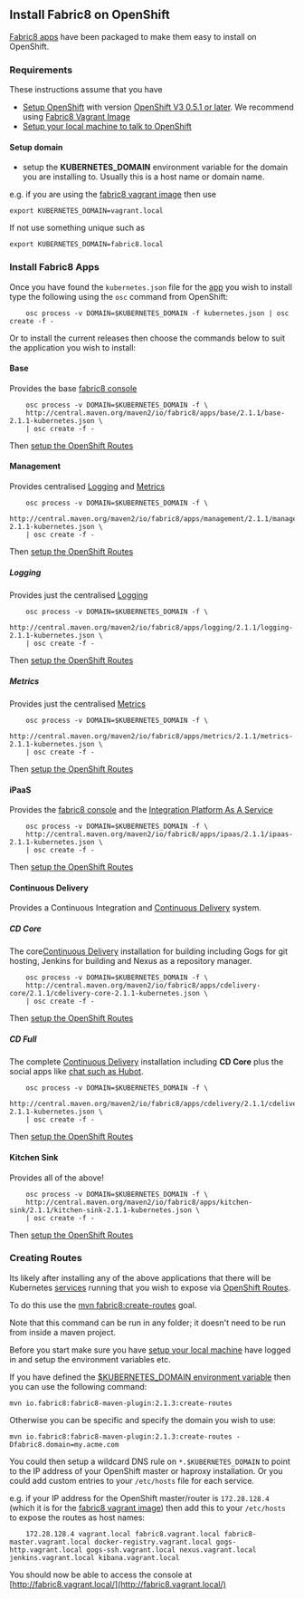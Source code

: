 ## Install Fabric8 on OpenShift

[Fabric8 apps](fabric8Apps.html) have been packaged to make them easy to install on OpenShift.

### Requirements

These instructions assume that you have 
* [Setup OpenShift](setupOpenShift.html) with version [OpenShift V3 0.5.1 or later](http://www.openshift.org/). We recommend using [Fabric8 Vagrant Image](openShiftWithFabric8Vagrant.html)
* [Setup your local machine to talk to OpenShift](setupLocalHost.html) 

#### Setup domain

* setup the **KUBERNETES_DOMAIN** environment variable for the domain you are installing to. Usually this is a host name or domain name.

e.g. if you are using the [fabric8 vagrant image](openShiftWithFabric8Vagrant.html) then use

```
export KUBERNETES_DOMAIN=vagrant.local
```

If not use something unique such as

```
export KUBERNETES_DOMAIN=fabric8.local
```

### Install Fabric8 Apps

Once you have found the `kubernetes.json` file for the [app](fabric8Apps.html) you wish to install type the following using the `osc` command from OpenShift:
 
		osc process -v DOMAIN=$KUBERNETES_DOMAIN -f kubernetes.json | osc create -f -

Or to install the current releases then choose the commands below to suit the application you wish to install:

#### Base

Provides the base [fabric8 console](console.html)

		osc process -v DOMAIN=$KUBERNETES_DOMAIN -f \
		http://central.maven.org/maven2/io/fabric8/apps/base/2.1.1/base-2.1.1-kubernetes.json \
		| osc create -f -

Then [setup the OpenShift Routes](#creating-routes)

#### Management

Provides centralised [Logging](logging.html) and [Metrics](metrics.html)

		osc process -v DOMAIN=$KUBERNETES_DOMAIN -f \
		http://central.maven.org/maven2/io/fabric8/apps/management/2.1.1/management-2.1.1-kubernetes.json \
		| osc create -f -

Then [setup the OpenShift Routes](#creating-routes)

##### Logging

Provides just the centralised [Logging](logging.html)

		osc process -v DOMAIN=$KUBERNETES_DOMAIN -f \
		http://central.maven.org/maven2/io/fabric8/apps/logging/2.1.1/logging-2.1.1-kubernetes.json \
		| osc create -f -

Then [setup the OpenShift Routes](#creating-routes)

##### Metrics

Provides just the centralised [Metrics](metrics.html)

		osc process -v DOMAIN=$KUBERNETES_DOMAIN -f \
		http://central.maven.org/maven2/io/fabric8/apps/metrics/2.1.1/metrics-2.1.1-kubernetes.json \
		| osc create -f -

Then [setup the OpenShift Routes](#creating-routes)

#### iPaaS

Provides the [fabric8 console](console.html) and the [Integration Platform As A Service](ipaas.html)

		osc process -v DOMAIN=$KUBERNETES_DOMAIN -f \
		http://central.maven.org/maven2/io/fabric8/apps/ipaas/2.1.1/ipaas-2.1.1-kubernetes.json \
		| osc create -f -

Then [setup the OpenShift Routes](#creating-routes)

#### Continuous Delivery

Provides a Continuous Integration and [Continuous Delivery](cdelivery.html) system.

##### CD Core

The core[Continuous Delivery](cdelivery.html) installation for building including Gogs for git hosting, Jenkins for building and Nexus as a repository manager.

		osc process -v DOMAIN=$KUBERNETES_DOMAIN -f \
		http://central.maven.org/maven2/io/fabric8/apps/cdelivery-core/2.1.1/cdelivery-core-2.1.1-kubernetes.json \
		| osc create -f -
 
Then [setup the OpenShift Routes](#creating-routes)

##### CD Full

The complete [Continuous Delivery](cdelivery.html) installation including **CD Core** plus the social apps like [chat such as Hubot](chat.html).

		osc process -v DOMAIN=$KUBERNETES_DOMAIN -f \
		http://central.maven.org/maven2/io/fabric8/apps/cdelivery/2.1.1/cdelivery-2.1.1-kubernetes.json \
		| osc create -f -
 
Then [setup the OpenShift Routes](#creating-routes)

#### Kitchen Sink

Provides all of the above!

		osc process -v DOMAIN=$KUBERNETES_DOMAIN -f \
		http://central.maven.org/maven2/io/fabric8/apps/kitchen-sink/2.1.1/kitchen-sink-2.1.1-kubernetes.json \
		| osc create -f -

Then [setup the OpenShift Routes](#creating-routes)

### Creating Routes

Its likely after installing any of the above applications that there will be Kubernetes [services](services.html) running that you wish to expose via [OpenShift Routes](http://docs.openshift.org/latest/admin_guide/router.html).

To do this use the [mvn fabric8:create-routes](mavenFabric8CreateRoutes.html) goal. 

Note that this command can be run in any folder; it doesn't need to be run from inside a maven project.

Before you start make sure you have [setup your local machine](setupLocalHost.html) have logged in and setup the environment variables etc.

If you have defined the [$KUBERNETES_DOMAIN environment variable](#setup-domain) then you can use the following command:

    mvn io.fabric8:fabric8-maven-plugin:2.1.3:create-routes

Otherwise you can be specific and specify the domain you wish to use:

    mvn io.fabric8:fabric8-maven-plugin:2.1.3:create-routes -Dfabric8.domain=my.acme.com

You could then setup a wildcard DNS rule on `*.$KUBERNETES_DOMAIN` to point to the IP address of your OpenShift master or haproxy installation. Or you could add custom entries to your `/etc/hosts` file for each service.
                                                                                                         
e.g. if your IP address for the OpenShift master/router is `172.28.128.4` (which it is for the [fabric8 vagrant image](openShiftWithFabric8Vagrant.html)) then add this to your `/etc/hosts` to expose the routes as host names:

		172.28.128.4 vagrant.local fabric8.vagrant.local fabric8-master.vagrant.local docker-registry.vagrant.local gogs-http.vagrant.local gogs-ssh.vagrant.local nexus.vagrant.local jenkins.vagrant.local kibana.vagrant.local

You should now be able to access the console at [http://fabric8.vagrant.local/](http://fabric8.vagrant.local/)
